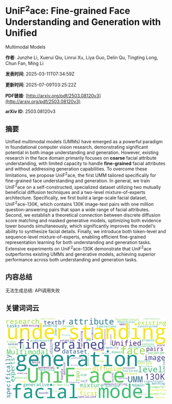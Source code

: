 # UniF$^2$ace: Fine-grained Face Understanding and Generation with Unified
  Multimodal Models

**作者**: Junzhe Li, Xuerui Qiu, Linrui Xu, Liya Guo, Delin Qu, Tingting Long, Chun Fan, Ming Li

**发表时间**: 2025-03-11T07:34:59Z

**更新时间**: 2025-07-09T03:25:22Z

**PDF链接**: [http://arxiv.org/pdf/2503.08120v3](http://arxiv.org/pdf/2503.08120v3)

**arXiv ID**: 2503.08120v3

## 摘要

Unified multimodal models (UMMs) have emerged as a powerful paradigm in
foundational computer vision research, demonstrating significant potential in
both image understanding and generation. However, existing research in the face
domain primarily focuses on $\textbf{coarse}$ facial attribute understanding,
with limited capacity to handle $\textbf{fine-grained}$ facial attributes and
without addressing generation capabilities. To overcome these limitations, we
propose UniF$^2$ace, the first UMM tailored specifically for fine-grained face
understanding and generation. In general, we train UniF$^2$ace on a
self-constructed, specialized dataset utilizing two mutually beneficial
diffusion techniques and a two-level mixture-of-experts architecture.
Specifically, we first build a large-scale facial dataset, UniF$^2$ace-130K,
which contains 130K image-text pairs with one million question-answering pairs
that span a wide range of facial attributes. Second, we establish a theoretical
connection between discrete diffusion score matching and masked generative
models, optimizing both evidence lower bounds simultaneously, which
significantly improves the model's ability to synthesize facial details.
Finally, we introduce both token-level and sequence-level mixture-of-experts,
enabling efficient fine-grained representation learning for both understanding
and generation tasks. Extensive experiments on UniF$^2$ace-130K demonstrate
that UniF$^2$ace outperforms existing UMMs and generative models, achieving
superior performance across both understanding and generation tasks.

## 内容总结

无法生成总结: API调用失败

## 关键词词云

![论文关键词词云](https://github.com/liubc-ai/arxiv_papers/raw/main/arxiv_papers/images/2503.08120v3_wordcloud.png)
